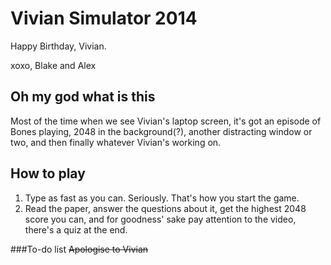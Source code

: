 
# Vivian Simulator 2014

Happy Birthday, Vivian.

xoxo,
Blake and Alex

## Oh my god what is this
Most of the time when we see Vivian's laptop screen, it's got an episode of Bones playing, 2048 in the background(?), another distracting window or two, and then finally whatever Vivian's working on.

## How to play
1. Type as fast as you can. Seriously. That's how you start the game.
2. Read the paper, answer the questions about it, get the highest 2048 score you can, and for goodness' sake pay attention to the video, there's a quiz at the end.

###To-do list
~~Apologise to Vivian~~

